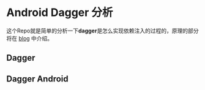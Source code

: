 # Android Dagger 分析
这个Repo就是简单的分析一下**dagger**是怎么实现依赖注入的过程的，原理的部分将在 [blog](https://qifanyang.com) 中介绍。

## Dagger


## Dagger Android